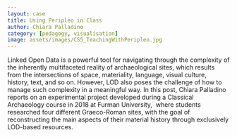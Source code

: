 ```yaml
---
layout: case
title: Using Peripleo in Class
author: Chiara Palladino
category: [pedagogy, visualisation]
image: assets/images/CS5_TeachingWithPeripleo.jpg 
---
```


Linked Open Data is a powerful tool for navigating through the complexity of the inherently multifaceted reality of archaeological sites, 
which results from the intersections of space, materiality, language, visual culture, history, text, and so on. 
However, LOD also poses the challenge of how to manage such complexity in a meaningful way. 
In this post, Chiara Palladino reports on an experimental project developed during a Classical Archaeology course in 2018 at Furman University, 
where students researched four different Graeco-Roman sites, with the goal of reconstructing the main aspects of their material history 
through exclusively LOD-based resources.

